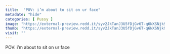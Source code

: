 ```yaml
---
title:  "POV: i’m about to sit on ur face"
metadate: "hide"
categories: [ Pussy ]
image: "https://external-preview.redd.it/syv2JkTanJ3U5fDjGv6T-q6NXSNjk9ngcGBQWc-yiJ4.jpg?auto=webp&s=9853ff515881067ffc64d0568c9a5bd3fa15b66f"
thumb: "https://external-preview.redd.it/syv2JkTanJ3U5fDjGv6T-q6NXSNjk9ngcGBQWc-yiJ4.jpg?width=1080&crop=smart&auto=webp&s=d9ca3fa29f4c7ac38b568b4916b5046133354e4a"
visit: ""
---
```

POV: i’m about to sit on ur face
